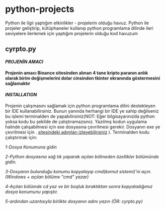 # python-projects
Python ile ilgii yaptığım etkinlikler - projelerin olduğu havuz. 
Python ile projeler geliştirip, kütüphaneler kullanıp python programlama dilinde ileri seviyelere ilerlemek için yaptığım 
projelerin olduğu kod havuzum 
## cyrpto.py  
#### **_PROJENİN AMACI_** 
**Projenin amacı Binance sitesinden alınan 4 tane kripto paranın anlık olarak birim değişmelerini dolar cinsinden tkinter ekranında göstermesini sağlamaktır**
#### **_INSTALLATION_** 
Projenin çalışmasını sağlamak için python programlama dilini destekleyen bir IDE kullanabilirsiniz. Bunun yanında herhangi bir IDE ye sahip değilseniz bu işlemi terminalden de yapabilirsiniz(NOT: Eğer 
bilgisayarınızda python yoksa kodu bu şekilde de çalıştıramazsınız. Yazılmış kodun uygulama halinde çalışabilmesi için exe dosyasına çevrilmesi gerekir. Dosyanın exe ye çevrilmesi için .
[sitesindeki adımları izleyebilirsiniz](https://www.google.com) ). Terminalden kodu çalıştırmak için:

_1-Dosya Konumuna gidin_

_2-Python dosyasına sağ tık yaparak açılan bölmeden özellikler bölümünde gidin._

_3-Dosyanın bulunduğu konumu kopyalayıp cmd(komut sistemi)'ni açın. (Windows + açılan bölüme "cmd" yazar)_

_4-Açılan bölümde cd yaz ve bir boşluk bıraktıktan sonra kopyaladığımız dosya konumunu yapıştır._

_5-ardından uzantısıyla birlikte dosyanın adını yazın (ÖR: cyrpto.py)_



